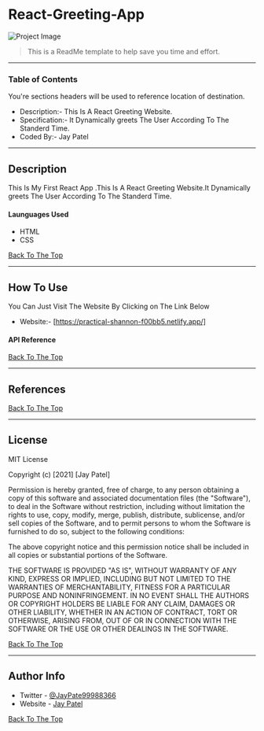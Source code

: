 # React-Greeting-App


![Project Image](https://i.ibb.co/m0cPD9m/react.png)

> This is a ReadMe template to help save you time and effort.

---

### Table of Contents
You're sections headers will be used to reference location of destination.

-  Description:- This Is A React Greeting Website.
-  Specification:- It Dynamically greets The User According To The Standerd Time.
-  Coded By:- Jay Patel 


---
## Description

 This Is My First React App .This Is A React Greeting Website.It Dynamically greets The User According To The Standerd Time.

#### Launguages Used

- HTML
- CSS

[Back To The Top](#read-me-template)

---

## How To Use



You Can Just Visit The Website By Clicking on The Link Below

- Website:- [https://practical-shannon-f00bb5.netlify.app/]


#### API Reference


[Back To The Top](#read-me-template)

---

## References
[Back To The Top](#read-me-template)

---

## License

MIT License

Copyright (c) [2021] [Jay Patel]

Permission is hereby granted, free of charge, to any person obtaining a copy
of this software and associated documentation files (the "Software"), to deal
in the Software without restriction, including without limitation the rights
to use, copy, modify, merge, publish, distribute, sublicense, and/or sell
copies of the Software, and to permit persons to whom the Software is
furnished to do so, subject to the following conditions:

The above copyright notice and this permission notice shall be included in all
copies or substantial portions of the Software.

THE SOFTWARE IS PROVIDED "AS IS", WITHOUT WARRANTY OF ANY KIND, EXPRESS OR
IMPLIED, INCLUDING BUT NOT LIMITED TO THE WARRANTIES OF MERCHANTABILITY,
FITNESS FOR A PARTICULAR PURPOSE AND NONINFRINGEMENT. IN NO EVENT SHALL THE
AUTHORS OR COPYRIGHT HOLDERS BE LIABLE FOR ANY CLAIM, DAMAGES OR OTHER
LIABILITY, WHETHER IN AN ACTION OF CONTRACT, TORT OR OTHERWISE, ARISING FROM,
OUT OF OR IN CONNECTION WITH THE SOFTWARE OR THE USE OR OTHER DEALINGS IN THE
SOFTWARE.

[Back To The Top](#read-me-template)

---

## Author Info

- Twitter - [@JayPate99988366](https://twitter.com/JayPate99988366)
- Website - [Jay Patel](https://jovial-sinoussi-e37e35.netlify.app/)

[Back To The Top](#read-me-template)
